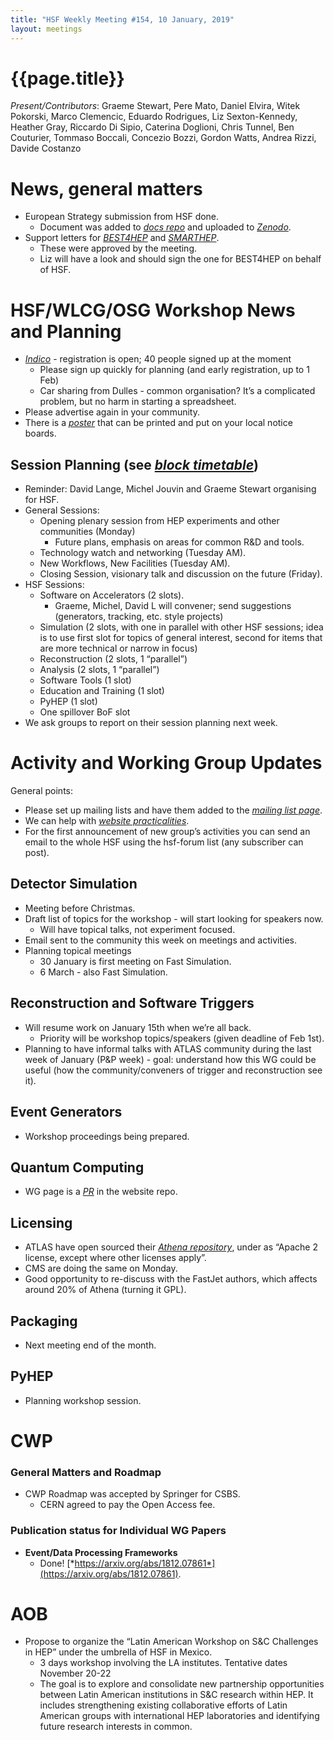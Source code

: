 ```yaml
---
title: "HSF Weekly Meeting #154, 10 January, 2019"
layout: meetings
---
```


# {{page.title}}

*Present/Contributors*: Graeme Stewart, Pere Mato, Daniel Elvira, Witek
Pokorski, Marco Clemencic, Eduardo Rodrigues, Liz Sexton-Kennedy,
Heather Gray, Riccardo Di Sipio, Caterina Doglioni, Chris Tunnel, Ben
Couturier, Tommaso Boccali, Concezio Bozzi, Gordon Watts, Andrea Rizzi,
Davide Costanzo

News, general matters
=====================
-   European Strategy submission from HSF done.
    -   Document was added to [*docs
        repo*](https://github.com/HSF/documents/tree/master/HSF-DOC/2018-01)
        and uploaded to
        [*Zenodo*](http://doi.org/10.5281/zenodo.2413005).
-   Support letters for
    [*BEST4HEP*](https://docs.google.com/document/d/1C-qco24M8ZIwqIlrem5aPQW5yagtSPEJ382x81tMCwg/edit?usp=sharing)
    and
    [*SMARTHEP*](https://docs.google.com/document/d/1FlnYW2mU4dNMhwCMzCUgQQW25apIQTQE7XJKUNupUx8/edit?usp=sharing).
    -   These were approved by the meeting.
    -   Liz will have a look and should sign the one for BEST4HEP on
        behalf of HSF.

HSF/WLCG/OSG Workshop News and Planning
=======================================
-   [*Indico*](https://indico.cern.ch/event/759388/) - registration is
    open; 40 people signed up at the moment
    -   Please sign up quickly for planning (and early registration, up
        to 1 Feb)
    -   Car sharing from Dulles - common organisation? It’s a
        complicated problem, but no harm in starting a spreadsheet.
-   Please advertise again in your community.
-   There is a
    [*poster*](https://indico.cern.ch/event/759388/attachments/1770924/2877653/HOW2019.pdf)
    that can be printed and put on your local notice boards.

Session Planning (see [*block timetable*](https://indico.cern.ch/event/759388/timetable/#all))
----------------------------------------------------------------------------------------------
-   Reminder: David Lange, Michel Jouvin and Graeme Stewart organising
    for HSF.
-   General Sessions:
    -   Opening plenary session from HEP experiments and other
        communities (Monday)
        -   Future plans, emphasis on areas for common R&D and tools.
    -   Technology watch and networking (Tuesday AM).
    -   New Workflows, New Facilities (Tuesday AM).
    -   Closing Session, visionary talk and discussion on the future
        (Friday).
-   HSF Sessions:
    -   Software on Accelerators (2 slots).
        -   Graeme, Michel, David L will convener; send suggestions
            (generators, tracking, etc. style projects)
    -   Simulation (2 slots, with one in parallel with other HSF
        sessions; idea is to use first slot for topics of general
        interest, second for items that are more technical or narrow
        in focus)
    -   Reconstruction (2 slots, 1 “parallel”)
    -   Analysis (2 slots, 1 “parallel”)
    -   Software Tools (1 slot)
    -   Education and Training (1 slot)
    -   PyHEP (1 slot)
    -   One spillover BoF slot
-   We ask groups to report on their session planning next week.

Activity and Working Group Updates
==================================
General points:
-   Please set up mailing lists and have them added to the [*mailing
    list page*](https://hepsoftwarefoundation.org/forums.html).
-   We can help with [*website
    practicalities*](https://hepsoftwarefoundation.org/howto-website.html).
-   For the first announcement of new group’s activities you can send an
    email to the whole HSF using the hsf-forum list (any subscriber
    can post).

Detector Simulation
-------------------
-   Meeting before Christmas.
-   Draft list of topics for the workshop - will start looking for
    speakers now.
    -   Will have topical talks, not experiment focused.
-   Email sent to the community this week on meetings and activities.
-   Planning topical meetings
    -   30 January is first meeting on Fast Simulation.
    -   6 March - also Fast Simulation.

Reconstruction and Software Triggers
------------------------------------
-   Will resume work on January 15th when we’re all back.
    -   Priority will be workshop topics/speakers (given deadline of Feb
        1st).
-   Planning to have informal talks with ATLAS community during the last
    week of January (P&P week) - goal: understand how this WG could be
    useful (how the community/conveners of trigger and reconstruction
    see it).

Event Generators
----------------
-   Workshop proceedings being prepared.

Quantum Computing
-----------------
-   WG page is a [*PR*](https://github.com/HSF/hsf.github.io/pull/416)
    in the website repo.

Licensing
---------
-   ATLAS have open sourced their [*Athena
    repository*](https://gitlab.cern.ch/atlas/athena), under as
    “Apache 2 license, except where other licenses apply”.
-   CMS are doing the same on Monday.
-   Good opportunity to re-discuss with the FastJet authors, which
    affects around 20% of Athena (turning it GPL).

Packaging
---------
-   Next meeting end of the month.

PyHEP
-----
-   Planning workshop session.

CWP
===
### General Matters and Roadmap
-   CWP Roadmap was accepted by Springer for CSBS.
    -   CERN agreed to pay the Open Access fee.

### Publication status for Individual WG Papers
-   **Event/Data Processing Frameworks**
    -   Done!
        [*https://arxiv.org/abs/1812.07861*](https://arxiv.org/abs/1812.07861).

AOB
===
-   Propose to organize the “Latin American Workshop on S&C Challenges
    in HEP” under the umbrella of HSF in Mexico.
    -   3 days workshop involving the LA institutes. Tentative dates
        November 20-22
    -   The goal is to explore and consolidate new partnership
        opportunities between Latin American institutions in S&C
        research within HEP. It includes strengthening existing
        collaborative efforts of Latin American groups with
        international HEP laboratories and identifying future research
        interests in common.

